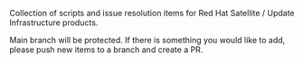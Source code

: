 Collection of scripts and issue resolution items for Red Hat Satellite / Update Infrastructure products.

Main branch will be protected.
If there is something you would like to add, please push new items to a branch and create a PR.
